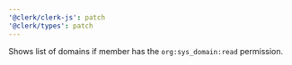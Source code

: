 ```yaml
---
'@clerk/clerk-js': patch
'@clerk/types': patch
---
```


Shows list of domains if member has the `org:sys_domain:read` permission.
